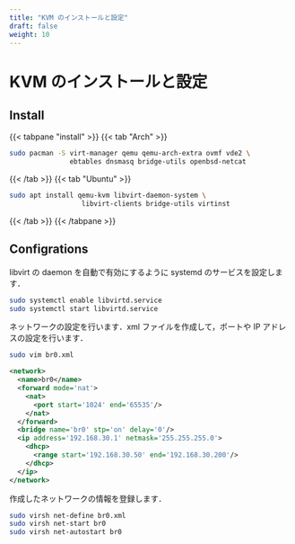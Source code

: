 ```yaml
---
title: "KVM のインストールと設定"
draft: false
weight: 10
---
```


# KVM のインストールと設定

## Install

{{< tabpane "install" >}}
{{< tab "Arch" >}}

```sh
sudo pacman -S virt-manager qemu qemu-arch-extra ovmf vde2 \
               ebtables dnsmasq bridge-utils openbsd-netcat
```

{{< /tab >}}
{{< tab "Ubuntu" >}}

```sh
sudo apt install qemu-kvm libvirt-daemon-system \
                  libvirt-clients bridge-utils virtinst
```

{{< /tab >}}
{{< /tabpane >}}

## Configrations

libvirt の daemon を自動で有効にするように systemd のサービスを設定します．

```sh
sudo systemctl enable libvirtd.service
sudo systemctl start libvirtd.service
```

ネットワークの設定を行います．xml ファイルを作成して，ポートや IP アドレスの設定を行います．

```sh
sudo vim br0.xml
```

```xml
<network>
  <name>br0</name>
  <forward mode='nat'>
    <nat>
      <port start='1024' end='65535'/>
    </nat>
  </forward>
  <bridge name='br0' stp='on' delay='0'/>
  <ip address='192.168.30.1' netmask='255.255.255.0'>
    <dhcp>
      <range start='192.168.30.50' end='192.168.30.200'/>
    </dhcp>
  </ip>
</network>
```

作成したネットワークの情報を登録します．

```sh
sudo virsh net-define br0.xml
sudo virsh net-start br0
sudo virsh net-autostart br0
```

